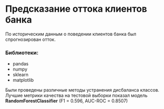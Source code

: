 # Предсказание оттока клиентов банка

По историческим данным о поведении клиентов банка был спрогнозирован отток.


### Библиотеки:
- pandas
- numpy
- sklearn
- matplotlib

Были проведены различные методы устранения дисбаланса классов.
Лучшие метрики качества на тестовой выборки показал модель **RandomForestClassifier** (F1 = 0.596, AUC-ROC = 0.8507)
